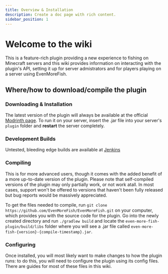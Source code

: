 ```yaml
---
title: Overview & Installation
description: Create a doc page with rich content.
sidebar_position: 1
---
```


# Welcome to the wiki

This is a feature-rich plugin providing a new experience to fishing on Minecraft servers and this wiki provides information on interacting with the plugin's API, setting it up for server admistrators and for players playing on a server using EvenMoreFish.

## Where/how to download/compile the plugin

### Downloading & Installation

The latest version of the plugin will always be available at the official [Modrinth page](https://modrinth.com/plugin/evenmorefish). To run it on your server, insert the .jar file into your server's `plugin` folder and **restart** the server completely.

### Development Builds
Untested, bleeding edge builds are available at [Jenkins](https://ci.codemc.io/job/EvenMoreFish/job/EvenMoreFish/)

### Compiling

This is for more advanced users, though it comes with the added benefit of a more up-to-date version of the plugin. Please note that self-compiled versions of the plugin may only partially work, or not work atall. In most cases, support won't be offered to versions that haven't been fully released but bug reports would be massively appreciated.

To get the files needed to compile, run `git clone https://github.com/EvenMoreFish/EvenMoreFish.git` on your computer, which provides you with the source code for the plugin. Go into the newly created directory and run `./gradlew build` and locate the `even-more-fish-plugin/build/libs` folder where you will see a .jar file called `even-more-fish-{version}-{compile-timestamp}.jar`.

### Configuring
Once installed, you will most likely want to make changes to how the plugin runs: to do this, you will need to configure the plugin using its config files. There are guides for most of these files in this wiki.